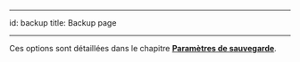 - - -
id: backup title: Backup page
- - -

Ces options sont détaillées dans le chapitre [**Paramètres de sauvegarde**](../Backup/settings.md).


